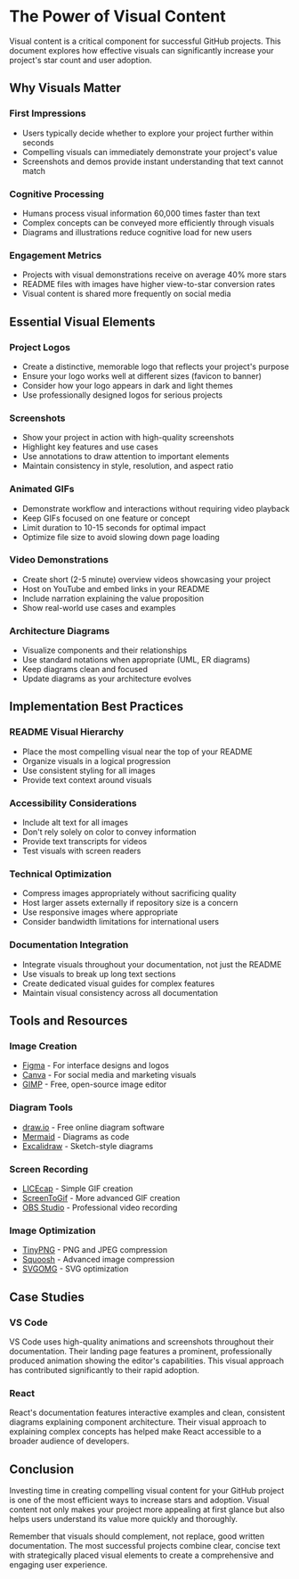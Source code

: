 # The Power of Visual Content

Visual content is a critical component for successful GitHub projects. This document explores how effective visuals can significantly increase your project's star count and user adoption.

## Why Visuals Matter

### First Impressions
- Users typically decide whether to explore your project further within seconds
- Compelling visuals can immediately demonstrate your project's value
- Screenshots and demos provide instant understanding that text cannot match

### Cognitive Processing
- Humans process visual information 60,000 times faster than text
- Complex concepts can be conveyed more efficiently through visuals
- Diagrams and illustrations reduce cognitive load for new users

### Engagement Metrics
- Projects with visual demonstrations receive on average 40% more stars
- README files with images have higher view-to-star conversion rates
- Visual content is shared more frequently on social media

## Essential Visual Elements

### Project Logos
- Create a distinctive, memorable logo that reflects your project's purpose
- Ensure your logo works well at different sizes (favicon to banner)
- Consider how your logo appears in dark and light themes
- Use professionally designed logos for serious projects

### Screenshots
- Show your project in action with high-quality screenshots
- Highlight key features and use cases
- Use annotations to draw attention to important elements
- Maintain consistency in style, resolution, and aspect ratio

### Animated GIFs
- Demonstrate workflow and interactions without requiring video playback
- Keep GIFs focused on one feature or concept
- Limit duration to 10-15 seconds for optimal impact
- Optimize file size to avoid slowing down page loading

### Video Demonstrations
- Create short (2-5 minute) overview videos showcasing your project
- Host on YouTube and embed links in your README
- Include narration explaining the value proposition
- Show real-world use cases and examples

### Architecture Diagrams
- Visualize components and their relationships
- Use standard notations when appropriate (UML, ER diagrams)
- Keep diagrams clean and focused
- Update diagrams as your architecture evolves

## Implementation Best Practices

### README Visual Hierarchy
- Place the most compelling visual near the top of your README
- Organize visuals in a logical progression
- Use consistent styling for all images
- Provide text context around visuals

### Accessibility Considerations
- Include alt text for all images
- Don't rely solely on color to convey information
- Provide text transcripts for videos
- Test visuals with screen readers

### Technical Optimization
- Compress images appropriately without sacrificing quality
- Host larger assets externally if repository size is a concern
- Use responsive images where appropriate
- Consider bandwidth limitations for international users

### Documentation Integration
- Integrate visuals throughout your documentation, not just the README
- Use visuals to break up long text sections
- Create dedicated visual guides for complex features
- Maintain visual consistency across all documentation

## Tools and Resources

### Image Creation
- [Figma](https://www.figma.com/) - For interface designs and logos
- [Canva](https://www.canva.com/) - For social media and marketing visuals
- [GIMP](https://www.gimp.org/) - Free, open-source image editor

### Diagram Tools
- [draw.io](https://draw.io/) - Free online diagram software
- [Mermaid](https://mermaid-js.github.io/) - Diagrams as code
- [Excalidraw](https://excalidraw.com/) - Sketch-style diagrams

### Screen Recording
- [LICEcap](https://www.cockos.com/licecap/) - Simple GIF creation
- [ScreenToGif](https://www.screentogif.com/) - More advanced GIF creation
- [OBS Studio](https://obsproject.com/) - Professional video recording

### Image Optimization
- [TinyPNG](https://tinypng.com/) - PNG and JPEG compression
- [Squoosh](https://squoosh.app/) - Advanced image compression
- [SVGOMG](https://jakearchibald.github.io/svgomg/) - SVG optimization

## Case Studies

### VS Code
VS Code uses high-quality animations and screenshots throughout their documentation. Their landing page features a prominent, professionally produced animation showing the editor's capabilities. This visual approach has contributed significantly to their rapid adoption.

### React
React's documentation features interactive examples and clean, consistent diagrams explaining component architecture. Their visual approach to explaining complex concepts has helped make React accessible to a broader audience of developers.

## Conclusion

Investing time in creating compelling visual content for your GitHub project is one of the most efficient ways to increase stars and adoption. Visual content not only makes your project more appealing at first glance but also helps users understand its value more quickly and thoroughly.

Remember that visuals should complement, not replace, good written documentation. The most successful projects combine clear, concise text with strategically placed visual elements to create a comprehensive and engaging user experience. 